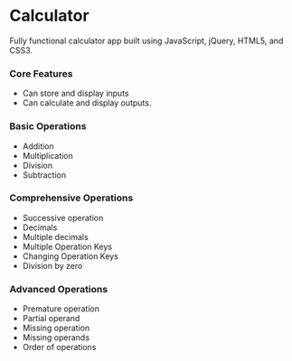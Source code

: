 # Calculator

Fully functional calculator app built using JavaScript, jQuery, HTML5, and CSS3.

### Core Features
- Can store and display inputs
- Can calculate and display outputs.

### Basic Operations
- Addition
- Multiplication
- Division
- Subtraction

### Comprehensive Operations
- Successive operation
- Decimals
- Multiple decimals
- Multiple Operation Keys
- Changing Operation Keys
- Division by zero

### Advanced Operations
- Premature operation
- Partial operand
- Missing operation
- Missing operands
- Order of operations
